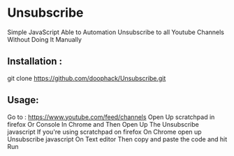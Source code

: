 # Unsubscribe
Simple JavaScript Able to Automation Unsubscribe to all Youtube Channels Without Doing It Manually 

## Installation :
git clone https://github.com/doophack/Unsubscribe.git

## Usage: 
Go to :
https://www.youtube.com/feed/channels
Open Up scratchpad in firefox Or Console In Chrome 
and Then 
Open Up The Unsubscribe javascript If you're using scratchpad on firefox On Chrome open up Unsubscribe javascript On Text editor Then 
copy and paste the code and hit Run
